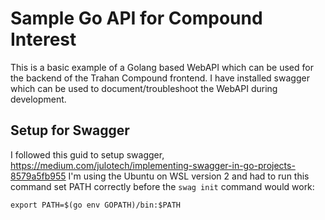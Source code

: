 # Sample Go API for Compound Interest
This is a basic example of a Golang based WebAPI which can be used for the backend of the Trahan Compound frontend. I have installed swagger which can be used to document/troubleshoot the WebAPI during development. 

## Setup for Swagger
I followed this guid to setup swagger, https://medium.com/julotech/implementing-swagger-in-go-projects-8579a5fb955
I'm using the Ubuntu on WSL version 2 and had to run this command set PATH correctly before the `swag init` command would work: 

`export PATH=$(go env GOPATH)/bin:$PATH`
